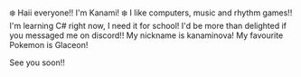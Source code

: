 ❄️ Haii everyone!! I'm Kanami! ❄️
I like computers, music and rhythm games!!
I'm learning C# right now, I need it for school!
I'd be more than delighted if you messaged me on discord!! My nickname is kanaminova!
My favourite Pokemon is Glaceon!

See you soon!!
